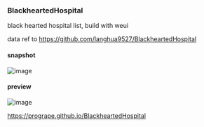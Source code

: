 ### BlackheartedHospital

black hearted hospital list, build with weui

data ref to https://github.com/langhua9527/BlackheartedHospital

#### snapshot

![image](https://cloud.githubusercontent.com/assets/4652816/15092106/770f384e-1492-11e6-9c52-01d57b2c327a.png)

#### preview

![image](https://cloud.githubusercontent.com/assets/4652816/14984408/0c477852-1175-11e6-8145-df19ec2a6d84.png)

https://progrape.github.io/BlackheartedHospital
